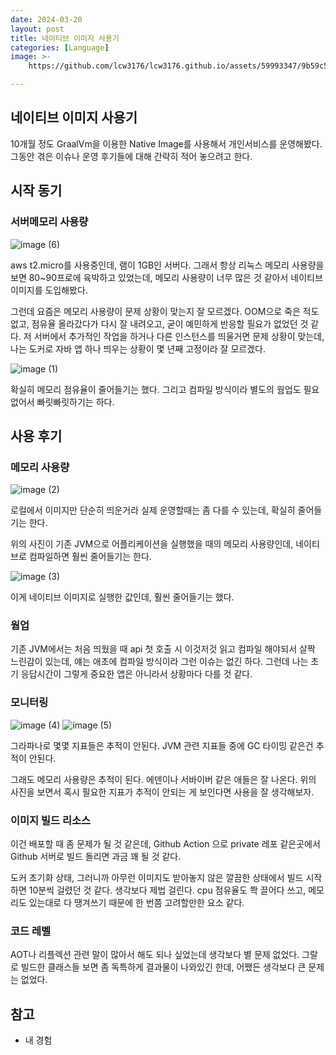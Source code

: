 ```yaml
---
date: 2024-03-20
layout: post
title: 네이티브 이미지 사용기
categories: [Language]
image: >-
    https://github.com/lcw3176/lcw3176.github.io/assets/59993347/9b59c566-5d89-4aa9-bb99-e4a8d9cb5fe2

---
```


## 네이티브 이미지 사용기

10개월 정도 GraalVm을 이용한 Native Image를 사용해서 개인서비스를 운영해봤다.
그동안 겪은 이슈나 운영 후기들에 대해 간략히 적어 놓으려고 한다.

## 시작 동기

### 서버메모리 사용량

![image (6)](https://github.com/lcw3176/lcw3176.github.io/assets/59993347/d8d06594-45e4-42a9-8e11-a76295d23445)

aws t2.micro를 사용중인데, 램이 1GB인 서버다. 그래서 항상 리눅스 메모리 사용량을 보면 80~90프로에 육박하고 있었는데, 메모리 사용량이 너무 많은 것 같아서 네이티브 이미지를 도입해봤다.

그런데 요즘은 메모리 사용량이 문제 상황이 맞는지 잘 모르겠다.
OOM으로 죽은 적도 없고, 점유율 올라갔다가 다시 잘 내려오고, 굳이 예민하게 반응할 필요가 없었던 것 같다. 저 서버에서 추가적인 작업을 하거나 다른 인스턴스를 띄울거면 문제 상황이 맞는데, 나는 도커로 자바 앱 하나 띄우는 상황이 몇 년째 고정이라 잘 모르겠다.

![image (1)](https://github.com/lcw3176/lcw3176.github.io/assets/59993347/35fe8f28-b2f7-41a2-8332-a3366c97499c)

확실히 메모리 점유율이 줄어들기는 했다. 
그리고 컴파일 방식이라 별도의 웜업도 필요없어서 빠릿빠릿하기는 하다. 

## 사용 후기

### 메모리 사용량

![image (2)](https://github.com/lcw3176/lcw3176.github.io/assets/59993347/c36eb6dd-ad45-43a9-9b69-41e499e50d09)

로컬에서 이미지만 단순히 띄운거라 실제 운영할때는 좀 다를 수 있는데, 확실히 줄어들기는 한다.

위의 사진이 기존 JVM으로 어플리케이션을 실행했을 때의 메모리 사용량인데, 네이티브로 컴파일하면 훨씬 줄어들기는 한다.

![image (3)](https://github.com/lcw3176/lcw3176.github.io/assets/59993347/01fed9e7-0e0d-4e30-a11d-1de5bc545dea)

이게 네이티브 이미지로 실행한 값인데, 훨씬 줄어들기는 했다.

### 웜업
기존 JVM에서는 처음 띄웠을 때 api 첫 호출 시 이것저것 읽고 컴파일 해야되서 살짝 느린감이 있는데, 얘는 애초에 컴파일 방식이라 그런 이슈는 없긴 하다. 
그런데 나는 초기 응답시간이 그렇게 중요한 앱은 아니라서 상황마다 다를 것 같다.

### 모니터링

![image (4)](https://github.com/lcw3176/lcw3176.github.io/assets/59993347/325517ae-d16c-4085-b02c-ac846169f562)
![image (5)](https://github.com/lcw3176/lcw3176.github.io/assets/59993347/16df9493-afa5-4609-8158-f9838f09220c)


그라파나로 몇몇 지표들은 추적이 안된다. JVM 관련 지표들 중에 GC 타이밍 같은건 추적이 안된다.

그래도 메모리 사용량은 추적이 된다. 에덴이나 서바이버 같은 애들은 잘 나온다.
위의 사진을 보면서 혹시 필요한 지표가 추적이 안되는 게 보인다면 사용을 잘 생각해보자.

### 이미지 빌드 리소스
이건 배포할 때 좀 문제가 될 것 같은데, Github Action 으로 private 레포 같은곳에서 Github 서버로 빌드 돌리면 과금 꽤 될 것 같다. 

도커 초기화 상태, 그러니까 아무런 이미지도 받아놓지 않은 깔끔한 상태에서 빌드 시작하면 10분씩 걸렸던 것 같다. 생각보다 제법 걸린다.
cpu 점유율도 쫙 끌어다 쓰고, 메모리도 있는대로 다 땡겨쓰기 때문에 한 번쯤 고려할만한 요소 같다.

### 코드 레벨

AOT나 리플렉션 관련 말이 많아서 해도 되나 싶었는데 생각보다 별 문제 없었다. 그랄로 빌드한 클래스들 보면 좀 독특하게 결과물이 나와있긴 한데, 어쨌든 생각보다 큰 문제는 없었다. 

## 참고

- 내 경험